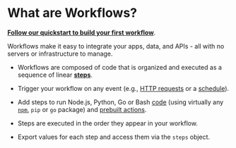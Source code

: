 # What are Workflows?

[**Follow our quickstart to build your first workflow**](/quickstart/).

Workflows make it easy to integrate your apps, data, and APIs - all with no servers or infrastructure to manage.

- Workflows are composed of code that is organized and executed as a sequence of linear [**steps**](/steps/).

- Trigger your workflow on any event (e.g., [HTTP requests](/workflows/steps/triggers/#http) or a [schedule](/workflows/steps/triggers/#schedule)).

- Add steps to run Node.js, Python, Go or Bash [code](/code/) (using virtually any [`npm`](/workflows/steps/code/#using-npm-packages), `pip` or `go` package) and [prebuilt actions](/components/actions/).

- Steps are executed in the order they appear in your workflow.

- Export values for each step and access them via the `steps` object.
